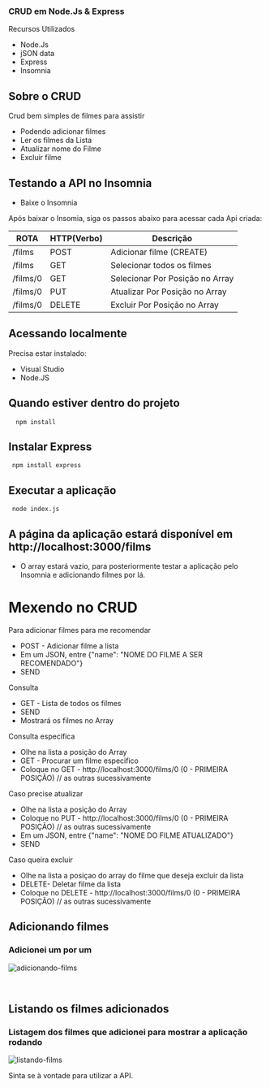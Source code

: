 ### CRUD em Node.Js & Express

 Recursos Utilizados

- Node.Js
- jSON data
- Express
- Insomnia

## Sobre o CRUD

 Crud bem simples de filmes para assistir

- Podendo adicionar filmes 
- Ler os filmes da Lista 
- Atualizar nome do Filme 
- Excluir filme 

## Testando a API no Insomnia
- Baixe o Insomnia

Após baixar o Insomia, siga os passos abaixo para acessar cada Api criada:

  ROTA                    |     HTTP(Verbo)   |      Descrição                      | 
------------------------- | ----------------- | ---------------------------------   | 
/films                    |       POST        |  Adicionar filme (CREATE)           | 
/films                    |       GET         |  Selecionar todos os filmes         | 
/films/0                  |       GET         |  Selecionar Por Posição no Array    | 
/films/0                  |       PUT         |  Atualizar Por Posição no Array     |    
/films/0                  |       DELETE      |  Excluir Por Posição no Array       |


## Acessando localmente

Precisa estar instalado: 
* Visual Studio
* Node.JS

## Quando estiver dentro do projeto 

      npm install
 
## Instalar Express

     npm install express

## Executar a aplicação
     node index.js

## A página da aplicação estará disponível em http://localhost:3000/films
* O array estará vazio, para posteriormente testar a aplicação pelo Insomnia e adicionando filmes por lá.

# Mexendo no CRUD

 Para adicionar filmes para me recomendar

- POST - Adicionar filme a lista
- Em um JSON, entre {"name": "NOME DO FILME A SER RECOMENDADO"} 
- SEND

 Consulta 
- GET - Lista de todos os filmes
- SEND
- Mostrará os filmes no Array

 Consulta especifica 
- Olhe na lista a posição do Array
- GET - Procurar um filme especifico
- Coloque no GET -  http://localhost:3000/films/0 (0 - PRIMEIRA POSIÇÃO) // as outras sucessivamente 

 Caso precise atualizar 
- Olhe na lista a posição do Array
- Coloque no PUT -  http://localhost:3000/films/0 (0 - PRIMEIRA POSIÇÃO) // as outras sucessivamente 
- Em um JSON, entre {"name": "NOME DO FILME ATUALIZADO"}
- SEND

 Caso queira excluir
- Olhe na lista a posiçao do array do filme que deseja excluir da lista
- DELETE- Deletar filme da lista
- Coloque no DELETE - http://localhost:3000/films/0 (0 - PRIMEIRA POSIÇÃO) // as outras sucessivamente 


## Adicionando filmes 
### Adicionei um por um
![adicionando-films](https://user-images.githubusercontent.com/65837228/190180180-19413972-2956-4ab1-891f-fbbab1432cf2.png)



<br>

## Listando os filmes adicionados
### Listagem dos filmes que adicionei para mostrar a aplicação rodando 
![listando-films](https://user-images.githubusercontent.com/65837228/190180195-55ed32fb-4f57-4f36-949c-1c6ad6324545.png)





Sinta se à vontade para utilizar a API. 
